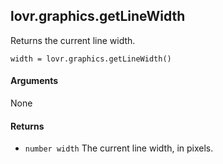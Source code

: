 <!--
category: reference
-->

lovr.graphics.getLineWidth
---

Returns the current line width.

    width = lovr.graphics.getLineWidth()

#### Arguments

None

#### Returns

- `number width` The current line width, in pixels.
